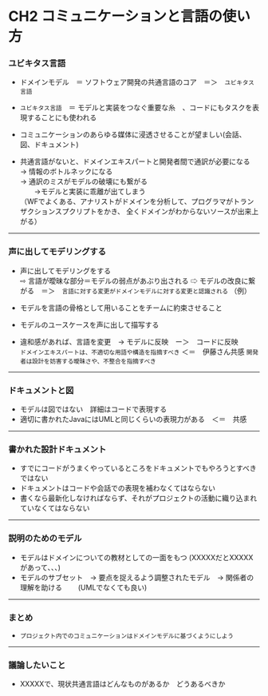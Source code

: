 # CH2 コミュニケーションと言語の使い方

### ユビキタス言語
* ドメインモデル　＝ ソフトウェア開発の共通言語のコア　＝＞　`ユビキタス言語 `

* `ユビキタス言語`　＝ モデルと実装をつなぐ重要な糸　、コードにもタスクを表現することにも使われる  
* コミュニケーションのあらゆる媒体に浸透させることが望ましい(会話、図、ドキュメント)

* 共通言語がないと、ドメインエキスパートと開発者間で通訳が必要になる  
→ 情報のボトルネックになる  
→ 通訳のミスがモデルの破壊にも繋がる  
　　→モデルと実装に乖離が出てしまう  
（WFでよくある、アナリストがドメインを分析して、プログラマがトランザクションスプクリプトをかき、  全くドメインがわからないソースが出来上がる）  

---
### 声に出してモデリングする
* 声に出してモデリングをする   
  ⇨ 言語が曖昧な部分＝モデルの弱点があぶり出される
    ⇨ モデルの改良に繋がる　＝＞　`言語に対する変更がドメインモデルに対する変更と認識される`
（例）

* モデルを言語の骨格として用いることをチームに約束させること
* モデルのユースケースを声に出して描写する
* 違和感があれば、言語を変更　→ モデルに反映　ー＞　コードに反映  
`ドメインエキスパートは、不適切な用語や構造を指摘すべき`  ＜＝　伊藤さん共感
`開発者は設計を妨害する曖昧さや、不整合を指摘すべき`

---
### ドキュメントと図
* モデルは図ではない　詳細はコードで表現する
* 適切に書かれたJavaにはUMLと同じくらいの表現力がある　＜＝　共感

---
### 書かれた設計ドキュメント
* すでにコードがうまくやっているところをドキュメントでもやろうとすべきではない
* ドキュメントはコードや会話での表現を補わなくてはならない
* 書くなら最新化しなければならず、それがプロジェクトの活動に織り込まれていなくてはならない

---

### 説明のためのモデル
* モデルはドメインについての教材としての一面をもつ
(XXXXXだとXXXXXがあって、、、)
* モデルのサブセット　→ 要点を捉えるよう調整されたモデル　→ 関係者の理解を助ける
　　(UMLでなくても良い)　

---
### まとめ
* `プロジェクト内でのコミュニケーションはドメインモデルに基づくようにしよう`

---

### 議論したいこと
* XXXXXで、現状共通言語はどんなものがあるか　どうあるべきか